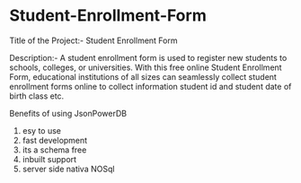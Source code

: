 # Student-Enrollment-Form

Title of the Project:-
Student Enrollment Form

Description:-
 A student enrollment form is used to register new students to schools, colleges, or universities. With this free online Student Enrollment Form, educational institutions of all sizes can seamlessly collect student enrollment forms online to collect information student id and student date of birth class  etc.

Benefits of using JsonPowerDB  
1. esy to use 
2. fast development
3. its a schema free
4. inbuilt support 
5. server side nativa NOSql
 
